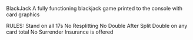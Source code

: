 BlackJack
A fully functioning blackjack game printed to the console with card graphics

RULES:
Stand on all 17s
No Resplitting
No Double After Split
Double on any card total
No Surrender
Insurance is offered
